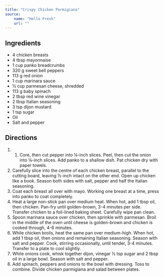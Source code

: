 ```yaml
---
title: "Crispy Chicken Parmigiana"
source:
    name: "Hello Fresh"
    url: ""
---
```


## Ingredients

-   4 chicken breasts
-   4 tbsp mayonnaise
-   1 cup panko breadcrumbs
-   320 g sweet bell peppers
-   113 g red onion
-   1 cup marinara sauce
-   ½ cup parmesan cheese, shredded
-   113 g baby spinach
-   2 tbsp red wine vinegar
-   2 tbsp Italian seasoning
-   3 tsp dijon mustard
-   1 tsp sugar
-   Oil
-   Salt and pepper

## Directions

1.  1. Core, then cut pepper into ¼-inch slices. Peel, then cut the onion into ¼-inch slices. Add panko to a shallow dish. Pat chicken dry with paper towels.
1.  Carefully slice into the centre of each chicken breast, parallel to the cutting board, leaving ½-inch intact on the other end. Open up chicken like a book. Season both sides with salt, pepper and half the Italian seasoning.
1.  Coat each breast all over with mayo. Working one breast at a time, press into panko to coat completely.
1.  Heat a large non-stick pan over medium heat. When hot, add 1 tbsp oil, then chicken. Pan-fry until golden-brown, 3-4 minutes per side. Transfer chicken to a foil-lined baking sheet. Carefully wipe pan clean.
1.  Spoon marinara sauce over chicken, then sprinkle with parmesan. Broil in the middle of the oven until cheese is golden-brown and chicken is cooked through, 4-6 minutes.
1.  While chicken broils, heat the same pan over medium-high. When hot, add 1 tbsp oil, then onions and remaining Italian seasoning. Season with salt and pepper. Cook, stirring occasionally, until tender, 3-4 minutes. Transfer to a plate to cool slightly.
1.  While onions cook, whisk together dijon, vinegar ½ tsp sugar and 2 tbsp oil in a large bowl. Season with salt and pepper.
1.  Add spinach, peppers and onions to the bowl with dressing. Toss to combine. Divide chicken parmigiana and salad between plates.
